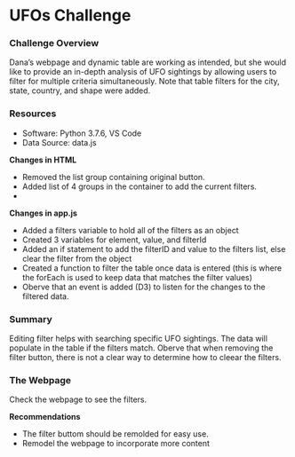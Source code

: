 # UFOs Challenge

### Challenge Overview
Dana’s webpage and dynamic table are working as intended, but she would like to provide an in-depth analysis of UFO sightings by allowing users to filter for multiple criteria simultaneously. Note that table filters for the city, state, country, and shape were added.

### Resources
- Software: Python 3.7.6, VS Code
- Data Source: data.js

**Changes in HTML**
- Removed the list group containing original button.
- Added list of 4 groups in the container to add the current filters.
- 
**Changes in app.js**
- Added a filters variable to hold all of the filters as an object
- Created 3 variables for element, value, and filterId 
- Added an if statement to add the filterID and value to the filters list, else clear the filter from the object
- Created a function to filter the table once data is entered (this is where the forEach is used to keep data that matches the filter values)
- Oberve that an event is added (D3) to listen for the changes to the filtered data.

### Summary
Editing filter helps with searching specific UFO sightings. The data will populate in the table if the filters match. Oberve that when removing the filter button, there is not a clear way to determine how to cleear the filters.

### The Webpage
Check the webpage to see the filters.

**Recommendations**
- The filter buttom should be remolded for easy use.
- Remodel the webpage to incorporate more content


